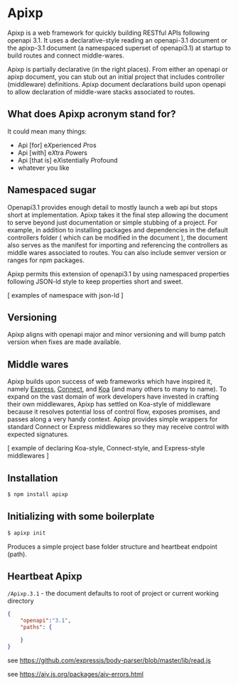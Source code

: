 # Apixp

Apixp is a web framework for quickly building RESTful APIs following openapi 3.1.
It uses a declarative-style reading an openapi-3.1 document or the apixp-3.1 document (a namespaced superset of openapi3.1) at startup to build routes and connect middle-wares.

Apixp is partially declarative (in the right places). From either an openapi or apixp document, you can stub out an initial project that includes controller (middleware) definitions. Apixp document declarations build upon openapi to allow declaration of middle-ware stacks associated to routes.


## What does Apixp acronym stand for?

It could mean many things:
- Api [for] e*X*perienced *P*ros
- Api [with] e*X*tra *P*owers
- Api [that is] e*X*istentially *P*rofound
- whatever you like

## Namespaced sugar

Openapi3.1 provides enough detail to mostly launch a web api but stops short at implementation. Apixp takes it the final step allowing the document to serve beyond just documentation or simple stubbing of a project. For example, in addition to installing packages and dependencies in the default controllers folder ( which can be modified in the document ), the document also serves as the manifest for importing and referencing the controllers as middle wares associated to routes. You can also include semver version or ranges for npm packages.

Apixp permits this extension of openapi3.1 by using namespaced properties following JSON-ld style to keep properties short and sweet.

[ examples of namespace with json-ld ]

## Versioning
Apixp aligns with openapi major and minor versioning and will bump patch version when fixes are made available.


## Middle wares
Apixp builds upon success of web frameworks which have inspired it, namely [Express](), [Connect](), and [Koa]() (and many others to many to name). To expand on the vast domain of work developers have invested in crafting their own middlewares, Apixp has settled on Koa-style of middleware because it resolves potential loss of control flow, exposes promises, and passes along a very handy context. Apixp provides simple wrappers for standard Connect or Express middlewares so they may receive control with expected signatures.

[ example of declaring Koa-style, Connect-style, and Express-style middlewares ]


## Installation

```sh
$ npm install apixp
```


## Initializing with some boilerplate
```sh
$ apixp init
```
Produces a simple project base folder structure and heartbeat endpoint (path).


## Heartbeat Apixp
`/Apixp.3.1` - the document defaults to root of project or current working directory
```json
{
	"openapi":"3.1",
	"paths": {

	}
}
```




see https://github.com/expressjs/body-parser/blob/master/lib/read.js

see https://ajv.js.org/packages/ajv-errors.html

